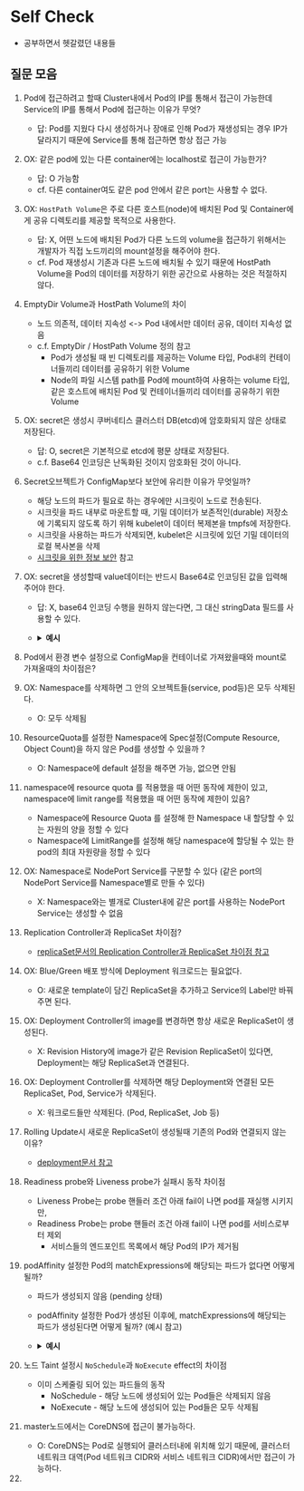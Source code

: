 # Self Check
* 공부하면서 헷갈렸던 내용들

## 질문 모음
1. Pod에 접근하려고 할때 Cluster내에서 Pod의 IP를 통해서 접근이 가능한데 Service의 IP를 통해서 Pod에 접근하는 이유가 무엇?
   * 답: Pod를 지웠다 다시 생성하거나 장애로 인해 Pod가 재생성되는 경우 IP가 달라지기 때문에 Service를 통해 접근하면 항상 접근 가능
2. OX: 같은 pod에 있는 다른 container에는 localhost로 접근이 가능한가?
   * 답: O 가능함
   * cf. 다른 container여도 같은 pod 안에서 같은 port는 사용할 수 없다. 
3. OX: `HostPath Volume`은 주로 다른 호스트(node)에 배치된 Pod 및 Container에게 공유 디렉토리를 제공할 목적으로 사용한다.
   * 답: X, 어떤 노드에 배치된 Pod가 다른 노드의 volume을 접근하기 위해서는 개발자가 직접 노드끼리의 mount설정을 해주어야 한다.
   * cf. Pod 재생성시 기존과 다른 노드에 배치될 수 있기 때문에 HostPath Volume을 Pod의 데이터를 저장하기 위한 공간으로 사용하는 것은 적절하지 않다.
4. EmptyDir Volume과 HostPath Volume의 차이
   * 노드 의존적, 데이터 지속성 <-> Pod 내에서만 데이터 공유, 데이터 지속성 없음
   * c.f. EmptyDir / HostPath Volume 정의 참고
     * Pod가 생성될 때 빈 디렉토리를 제공하는 Volume 타입, Pod내의 컨테이너들끼리 데이터를 공유하기 위한 Volume
     * Node의 파일 시스템 path를 Pod에 mount하여 사용하는 volume 타입, 같은 호스트에 배치된 Pod 및 컨테이너들끼리 데이터를 공유하기 위한 Volume
5. OX: secret은 생성시 쿠버네티스 클러스터 DB(etcd)에 암호화되지 않은 상태로 저장된다.
   * 답: O, secret은 기본적으로 etcd에 평문 상태로 저장된다.
   * c.f. Base64 인코딩은 난독화된 것이지 암호화된 것이 아니다.
6. Secret오브젝트가 ConfigMap보다 보안에 유리한 이유가 무엇일까?
   * 해당 노드의 파드가 필요로 하는 경우에만 시크릿이 노드로 전송된다.
   * 시크릿을 파드 내부로 마운트할 때, 기밀 데이터가 보존적인(durable) 저장소에 기록되지 않도록 하기 위해 kubelet이 데이터 복제본을 tmpfs에 저장한다.
   * 시크릿을 사용하는 파드가 삭제되면, kubelet은 시크릿에 있던 기밀 데이터의 로컬 복사본을 삭제
   * [시크릿을 위한 정보 보안](https://kubernetes.io/ko/docs/concepts/configuration/secret/) 참고
7. OX: secret을 생성할때 value데이터는 반드시 Base64로 인코딩된 값을 입력해 주어야 한다.
   * 답: X, base64 인코딩 수행을 원하지 않는다면, 그 대신 stringData 필드를 사용할 수 있다.
   * <details>
     <summary><b>예시</b></summary>
     <div markdown="1">

     ~~~yaml
     apiVersion: v1
     kind: Secret
     metadata:
         name: bootstrap-token-5emitj
         namespace: kube-system
     type: bootstrap.kubernetes.io/token
     data: # value를 Base64인코딩할 경우
         auth-extra-groups: c3lzdGVtOmJvb3RzdHJhcHBlcnM6a3ViZWFkbTpkZWZhdWx0LW5vZGUtdG9rZW4=
         expiration: MjAyMC0wOS0xM1QwNDozOToxMFo=
         token-id: NWVtaXRq
         token-secret: a3E0Z2lodnN6emduMXAwcg==
         usage-bootstrap-authentication: dHJ1ZQ==
         usage-bootstrap-signing: dHJ1ZQ==
     ~~~
     ~~~yaml
     apiVersion: v1
     kind: Secret
     metadata:
         name: bootstrap-token-5emitj
         namespace: kube-system
     type: bootstrap.kubernetes.io/token
     stringData: # value로 stringData 사용시
         auth-extra-groups: "system:bootstrappers:kubeadm:default-node-token"
         expiration: "2020-09-13T04:39:10Z"
         token-id: "5emitj"
         token-secret: "kq4gihvszzgn1p0r"
         usage-bootstrap-authentication: "true"
         usage-bootstrap-signing: "true"
     ~~~

     </div>
     </details>
8. Pod에서 환경 변수 설정으로 ConfigMap을 컨테이너로 가져왔을때와 mount로 가져올때의 차이점은?
9. OX: Namespace를 삭제하면 그 안의 오브젝트들(service, pod등)은 모두 삭제된다.
   * O: 모두 삭제됨
10. ResourceQuota를 설정한 Namespace에 Spec설정(Compute Resource, Object Count)을 하지 않은 Pod를 생성할 수 있을까 ?
    * O: Namespace에 default 설정을 해주면 가능, 없으면 안됨
11. namespace에 resource quota 를 적용했을 때 어떤 동작에 제한이 있고, namespace에 limit range를 적용했을 때 어떤 동작에 제한이 있음?
    * Namespace에 Resource Quota 를 설정해 한 Namespace 내 할당할 수 있는 자원의 양을 정할 수 있다
    * Namespace에 LimitRange를 설정해 해당 namespace에 할당될 수 있는 한 pod의 최대 자원량을 정할 수 있다
12. OX: Namespace로 NodePort Service를 구분할 수 있다 (같은 port의 NodePort Service를 Namespace별로 만들 수 있다)
    * X: Namespace와는 별개로 Cluster내에 같은 port를 사용하는 NodePort Service는 생성할 수 없음
13. Replication Controller과 ReplicaSet 차이점?
    * [replicaSet문서의 Replication Controller과 ReplicaSet 차이점 참고](/k8s-basic/section-05/1.ReplicaSet/replicaSet.md)
14. OX: Blue/Green 배포 방식에 Deployment 워크로드는 필요없다.
    * O: 새로운 template이 담긴 ReplicaSet을 추가하고 Service의 Label만 바꿔주면 된다.
15. OX: Deployment Controller의 image를 변경하면 항상 새로운 ReplicaSet이 생성된다.
    * X: Revision History에 image가 같은 Revision ReplicaSet이 있다면, Deployment는 해당 ReplicaSet과 연결된다.
16. OX: Deployment Controller를 삭제하면 해당 Deployment와 연결된 모든 ReplicaSet, Pod, Service가 삭제된다.
    * X: 워크로드들만 삭제된다. (Pod, ReplicaSet, Job 등)
17. Rolling Update시 새로운 ReplicaSet이 생성될때 기존의 Pod와 연결되지 않는 이유?
    * [deployment문서 참고](/k8s-basic/section-05/2.Deployment/deployment.md)
18. Readiness probe와 Liveness probe가 실패시 동작 차이점
    * Liveness Probe는 probe 핸들러 조건 아래 fail이 나면 pod를 재실행 시키지만,
    * Readiness Probe는 probe 핸들러 조건 아래 fail이 나면 pod를 서비스로부터 제외
      * 서비스들의 엔드포인트 목록에서 해당 Pod의 IP가 제거됨
19. podAffinity 설정한 Pod의 matchExpressions에 해당되는 파드가 없다면 어떻게 될까?
    * 파드가 생성되지 않음 (pending 상태)
    * podAffinity 설정한 Pod가 생성된 이후에, matchExpressions에 해당되는 파드가 생성된다면 어떻게 될까? (예시 참고)
    * <details>
      <summary><b>예시</b></summary>
      <div markdown="1">

      k8s-worker-01에 `a-team = 1` 라벨, <br>
      k8s-worker-02에 `a-team = 2` 라벨이 할당된 상황 <br>

      아래의 설정 정보로 server2 파드를 생성하면, <br>
      `a-team`을 key로 가지는 노드에 할당된 <br>
      `key=web2`라벨을 가진 Pod가 없기 때문에 server2 파드는 pending상태로 생성되지 않음 

      ```yaml
      apiVersion: v1
      kind: Pod
      metadata:
        name: server2
      spec:
        affinity:
          podAffinity:
            requiredDuringSchedulingIgnoredDuringExecution:   
            - topologyKey: a-team
              labelSelector:
                matchExpressions:
                -  {key: type, operator: In, values: [web2]}
        containers:
        - name: container
          image: kubetm/app
        terminationGracePeriodSeconds: 0
      ```

      위의 server2파드가 생성된 상황에서, <br>
      아래의 설정 정보를 가진 web2 파드를 생성하면, <br>
      `a-team=2`라벨을 가진 k8s-worker-02 노드에 web2 파드가 스케줄링되고 <br>
      server2 파드가 `type: web2`라벨을 podAffinity matchExpressions로 설정했기 때문에 <br>
      pending 상태에 있던 server2파드 또한 k8s-worker-02 노드에 스케줄링된다.

      ```yaml
      apiVersion: v1
      kind: Pod
      metadata:
        name: web2
        labels:
          type: web2
      spec:
        nodeSelector:
          a-team: '2'
        containers:
        - name: container
          image: kubetm/app
        terminationGracePeriodSeconds: 0
      ```

      </div>
      </details>

20. 노드 Taint 설정시 `NoSchedule`과 `NoExecute` effect의 차이점
    * 이미 스케줄링 되어 있는 파드들의 동작
      * NoSchedule - 해당 노드에 생성되어 있는 Pod들은 삭제되지 않음
      * NoExecute - 해당 노드에 생성되어 있는 Pod들은 모두 삭제됨
21. master노드에서는 CoreDNS에 접근이 불가능하다.
    * O: CoreDNS는 Pod로 실행되어 클러스터내에 위치해 있기 때문에, 클러스터 네트워크 대역(Pod 네트워크 CIDR와 서비스 네트워크 CIDR)에서만 접근이 가능하다.
22. 